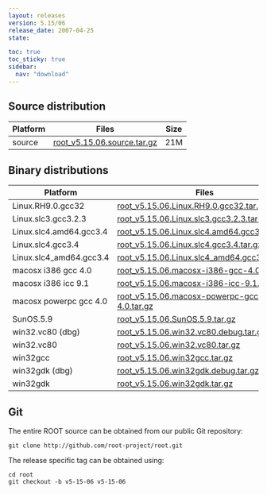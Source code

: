 ```yaml
---
layout: releases
version: 5.15/06
release_date: 2007-04-25
state:

toc: true
toc_sticky: true
sidebar:
  nav: "download"
---
```



## Source distribution

| Platform       | Files | Size |
|-----------|-------|-----|
| source | [root_v5.15.06.source.tar.gz](https://root.cern.ch/download/root_v5.15.06.source.tar.gz) |  21M |


## Binary distributions

| Platform       | Files | Size |
|-----------|-------|-----|
| Linux.RH9.0.gcc32 | [root_v5.15.06.Linux.RH9.0.gcc32.tar.gz](https://root.cern.ch/download/root_v5.15.06.Linux.RH9.0.gcc32.tar.gz) |  35M |
| Linux.slc3.gcc3.2.3 | [root_v5.15.06.Linux.slc3.gcc3.2.3.tar.gz](https://root.cern.ch/download/root_v5.15.06.Linux.slc3.gcc3.2.3.tar.gz) |  34M |
| Linux.slc4.amd64.gcc3.4 | [root_v5.15.06.Linux.slc4.amd64.gcc3.4.tar.gz](https://root.cern.ch/download/root_v5.15.06.Linux.slc4.amd64.gcc3.4.tar.gz) |  37M |
| Linux.slc4.gcc3.4 | [root_v5.15.06.Linux.slc4.gcc3.4.tar.gz](https://root.cern.ch/download/root_v5.15.06.Linux.slc4.gcc3.4.tar.gz) |  35M |
| Linux.slc4_amd64.gcc3.4 | [root_v5.15.06.Linux.slc4_amd64.gcc3.4.tar.gz](https://root.cern.ch/download/root_v5.15.06.Linux.slc4_amd64.gcc3.4.tar.gz) |  36M |
| macosx i386 gcc 4.0 | [root_v5.15.06.macosx-i386-gcc-4.0.tar.gz](https://root.cern.ch/download/root_v5.15.06.macosx-i386-gcc-4.0.tar.gz) |  38M |
| macosx i386 icc 9.1 | [root_v5.15.06.macosx-i386-icc-9.1.tar.gz](https://root.cern.ch/download/root_v5.15.06.macosx-i386-icc-9.1.tar.gz) |  71M |
| macosx powerpc gcc 4.0 | [root_v5.15.06.macosx-powerpc-gcc-4.0.tar.gz](https://root.cern.ch/download/root_v5.15.06.macosx-powerpc-gcc-4.0.tar.gz) |  35M |
| SunOS.5.9 | [root_v5.15.06.SunOS.5.9.tar.gz](https://root.cern.ch/download/root_v5.15.06.SunOS.5.9.tar.gz) |  41M |
| win32.vc80 (dbg) | [root_v5.15.06.win32.vc80.debug.tar.gz](https://root.cern.ch/download/root_v5.15.06.win32.vc80.debug.tar.gz) |  88M |
| win32.vc80 | [root_v5.15.06.win32.vc80.tar.gz](https://root.cern.ch/download/root_v5.15.06.win32.vc80.tar.gz) |  40M |
| win32gcc | [root_v5.15.06.win32gcc.tar.gz](https://root.cern.ch/download/root_v5.15.06.win32gcc.tar.gz) |  42M |
| win32gdk (dbg) | [root_v5.15.06.win32gdk.debug.tar.gz](https://root.cern.ch/download/root_v5.15.06.win32gdk.debug.tar.gz) |  85M |
| win32gdk | [root_v5.15.06.win32gdk.tar.gz](https://root.cern.ch/download/root_v5.15.06.win32gdk.tar.gz) |  43M |


## Git
The entire ROOT source can be obtained from our public Git repository:

~~~
git clone http://github.com/root-project/root.git
~~~
The release specific tag can be obtained using:
~~~
cd root
git checkout -b v5-15-06 v5-15-06
~~~

